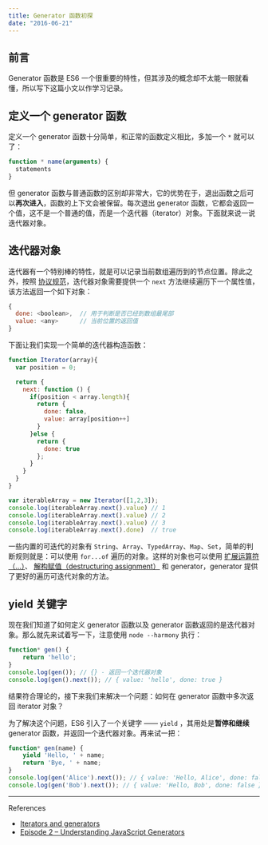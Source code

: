 ```yaml
---
title: Generator 函数初探
date: "2016-06-21"
---
```


## 前言
Generator 函数是 ES6 一个很重要的特性，但其涉及的概念却不太能一眼就看懂，所以写下这篇小文以作学习记录。

## 定义一个 generator 函数
定义一个 generator 函数十分简单，和正常的函数定义相比，多加一个 `*` 就可以了：
```js
function * name(arguments) {
  statements
}
```
但 generator 函数与普通函数的区别却非常大，它的优势在于，退出函数之后可以**再次进入**，函数的上下文会被保留。每次退出 generator 函数，它都会返回一个值，这不是一个普通的值，而是一个迭代器（iterator）对象。下面就来说一说迭代器对象。

##  迭代器对象

迭代器有一个特别棒的特性，就是可以记录当前数组遍历到的节点位置。除此之外，按照 [协议规范](https://developer.mozilla.org/en-US/docs/Web/JavaScript/Reference/Iteration_protocols)，迭代器对象需要提供一个 `next` 方法继续遍历下一个属性值，该方法返回一个如下对象：

```js
{
  done: <boolean>,  // 用于判断是否已经到数组最尾部
  value: <any>      // 当前位置的返回值
}

```

下面让我们实现一个简单的迭代器构造函数：
```js
function Iterator(array){
  var position = 0;

  return {
    next: function () {
      if(position < array.length){
        return {
          done: false,
          value: array[position++]
        }
      }else {
        return {
          done: true
        };
      }
    }
  }
}

var iterableArray = new Iterator([1,2,3]);
console.log(iterableArray.next().value) // 1
console.log(iterableArray.next().value) // 2
console.log(iterableArray.next().value) // 3
console.log(iterableArray.next().done)  // true
```
一些内置的可迭代的对象有 `String`、`Array`、`TypedArray`、`Map`、`Set`，简单的判断规则就是：可以使用 `for...of` 遍历的对象。这样的对象也可以使用 [扩展运算符（...）](https://developer.mozilla.org/en-US/docs/Web/JavaScript/Reference/Operators/Spread_operator)、 [解构赋值（destructuring assignment）](https://developer.mozilla.org/zh-CN/docs/Web/JavaScript/Reference/Operators/Destructuring_assignment) 和 generator，generator 提供了更好的遍历可迭代对象的方法。

## yield 关键字
现在我们知道了如何定义 generator 函数以及 generator 函数返回的是迭代器对象。那么就先来试着写一下，注意使用 `node --harmony` 执行：
```js
function* gen() {
    return 'hello';
}
console.log(gen()); // {} - 返回一个迭代器对象
console.log(gen().next()); // { value: 'hello', done: true }
```

结果符合理论的，接下来我们来解决一个问题：如何在 generator 函数中多次返回 iterator 对象？

为了解决这个问题，ES6 引入了一个关键字 —— `yield` ，其用处是**暂停和继续** generator 函数，并返回一个迭代器对象。再来试一把：

```js
function* gen(name) {
    yield 'Hello, ' + name;
    return 'Bye, ' + name;
}
console.log(gen('Alice').next()); // { value: 'Hello, Alice', done: false }
console.log(gen('Bob').next()); // { value: 'Hello, Bob', done: false }
```
- - -
References

- [Iterators and generators](https://developer.mozilla.org/en-US/docs/Web/JavaScript/Guide/Iterators_and_Generators)
- [Episode 2 – Understanding JavaScript Generators](http://knowthen.com/episode-2-understanding-javascript-generators/)
